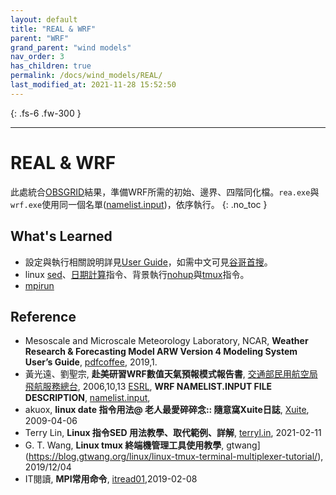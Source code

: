 ```yaml
---
layout: default
title: "REAL & WRF"
parent: "WRF"
grand_parent: "wind models"
nav_order: 3
has_children: true
permalink: /docs/wind_models/REAL/
last_modified_at: 2021-11-28 15:52:50
---
```


{: .fs-6 .fw-300 }

---

# REAL & WRF
此處統合[OBSGRID](https://sinotec2.github.io/jtd/docs/wind_models/OBSGRID/)結果，準備WRF所需的初始、邊界、四階同化檔。`rea.exe`與`wrf.exe`使用同一個名單([namelist.input](https://esrl.noaa.gov/gsd/wrfportal/namelist_input_options.html))，依序執行。
{: .no_toc }

## What's Learned 
- 設定與執行相關說明詳見[User Guide](https://pdfcoffee.com/version-4-modeling-system-users-guide-january-2019-pdf-free.html)，如需中文可見[谷哥首搜](https://report.nat.gov.tw/ReportFront/PageSystem/reportFileDownload/C09502689/001)。
- linux [sed](https://terryl.in/zh/linux-sed-command/)、[日期計算](https://blog.xuite.net/akuox/linux/23200246-linux+date+%E6%8C%87%E4%BB%A4+%E7%94%A8%E6%B3%95)指令、背景執行[nohup](https://blog.gtwang.org/linux/linux-nohup-command-tutorial/)與[tmux](https://blog.gtwang.org/linux/linux-tmux-terminal-multiplexer-tutorial/)指令。
- [mpirun](https://www.itread01.com/content/1549571058.html)

## Reference
- Mesoscale and Microscale Meteorology Laboratory, NCAR, **Weather Research & Forecasting Model ARW Version 4 Modeling System User’s Guide**, [pdfcoffee](https://pdfcoffee.com/version-4-modeling-system-users-guide-january-2019-pdf-free.html), 2019,1.
- 黃光遠、劉聖宗, **赴美研習WRF數值天氣預報模式報告書**, [交通部民用航空局飛航服務總台](https://report.nat.gov.tw/ReportFront/PageSystem/reportFileDownload/C09502689/001), 2006,10,13
[ESRL](https://esrl.noaa.gov/), **WRF NAMELIST.INPUT FILE DESCRIPTION**, [namelist.input](https://esrl.noaa.gov/gsd/wrfportal/namelist_input_options.html), 
- akuox, **linux date 指令用法@ 老人最愛碎碎念:: 隨意窩Xuite日誌**, [Xuite](https://blog.xuite.net/akuox/linux/23200246-linux+date+%E6%8C%87%E4%BB%A4+%E7%94%A8%E6%B3%95), 2009-04-06
- Terry Lin, **Linux 指令SED 用法教學、取代範例、詳解**, [terryl.in](https://terryl.in/zh/linux-sed-command/),	2021-02-11 
- G. T. Wang, **Linux tmux 終端機管理工具使用教學**, gtwang](https://blog.gtwang.org/linux/linux-tmux-terminal-multiplexer-tutorial/), 2019/12/04
- IT閱讀, **MPI常用命令**, [itread01](https://www.itread01.com/content/1549571058.html),2019-02-08